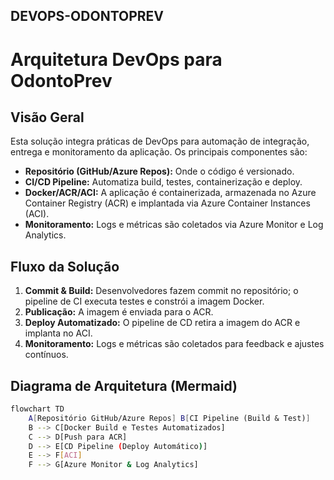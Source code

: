 ## DEVOPS-ODONTOPREV

# Arquitetura DevOps para OdontoPrev

## Visão Geral
Esta solução integra práticas de DevOps para automação de integração, entrega e monitoramento da aplicação. Os principais componentes são:
- **Repositório (GitHub/Azure Repos):** Onde o código é versionado.
- **CI/CD Pipeline:** Automatiza build, testes, containerização e deploy.
- **Docker/ACR/ACI:** A aplicação é containerizada, armazenada no Azure Container Registry (ACR) e implantada via Azure Container Instances (ACI).
- **Monitoramento:** Logs e métricas são coletados via Azure Monitor e Log Analytics.

## Fluxo da Solução
1. **Commit & Build:** Desenvolvedores fazem commit no repositório; o pipeline de CI executa testes e constrói a imagem Docker.
2. **Publicação:** A imagem é enviada para o ACR.
3. **Deploy Automatizado:** O pipeline de CD retira a imagem do ACR e implanta no ACI.
4. **Monitoramento:** Logs e métricas são coletados para feedback e ajustes contínuos.

## Diagrama de Arquitetura (Mermaid)
```bash
flowchart TD
    A[Repositório GitHub/Azure Repos] B[CI Pipeline (Build & Test)]
    B --> C[Docker Build e Testes Automatizados]
    C --> D[Push para ACR]
    D --> E[CD Pipeline (Deploy Automático)]
    E --> F[ACI]
    F --> G[Azure Monitor & Log Analytics]
```
